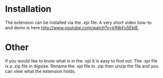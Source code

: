 # Installation
The extension can be installed via the .xpi file. A very short video how-to and demo is here http://www.youtube.com/watch?v=e1NbFu5EbIE.

# Other
If you would like to know what is in the .xpi it is easy to find out. The .xpi file is a .zip file in diguise. Rename the .xpi file to .zip then unzip the file and you can view what the extension holds.
